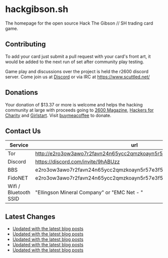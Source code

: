 # hackgibson.sh
The homepage for the open source Hack The Gibson // SH trading card game.


## Contributing

To add your card just submit a pull request with your card's front art, it would be added to the next run of set after community play testing.

Game play and discussions over the project is held the r2600 discord server. Come join us at [Discord](https://discord.com/invite/9hABUzz) or via IRC at https://www.scuttled.net/


## Donations

Your donation of $13.37 or more is welcome and helps the hacking community at large with proceeds going to [2600 Magazine](https://2600.com/), [Hackers for Charity](https://hackersforcharity.org) and [Girlstart](https://girlstart.org).  Visit [buymeacoffee](https://www.buymeacoffee.com/hackgibson.sh) to donate.


## Contact Us

Service | url
-|-
Tor | http://e2ro3ow3awo7r2favn24n65ycc2qmzkoayn5r57e3f56nvjwdcgg32ad.onion
Discord | https://discord.com/invite/9hABUzz
BBS | e2ro3ow3awo7r2favn24n65ycc2qmzkoayn5r57e3f56nvjwdcgg32ad.onion:23
FidoNET | e2ro3ow3awo7r2favn24n65ycc2qmzkoayn5r57e3f56nvjwdcgg32ad.onion:24554
Wifi / Bluetooth SSID | "Ellingson Mineral Company" or "EMC Net - <fidonet address>"

## Latest Changes
<!-- BLOG-POST-LIST:START -->
- [Updated with the latest blog posts](https://github.com/DFW2600/hackgibson.sh/commit/bb747c480eadb5c4b162f4772a277c3c19eec13c)
- [Updated with the latest blog posts](https://github.com/DFW2600/hackgibson.sh/commit/39694f9ae8054bb5fe8e57a2f1e84015ff20efcf)
- [Updated with the latest blog posts](https://github.com/DFW2600/hackgibson.sh/commit/b83b272971680f01ac57003f8ac4b8914b48a6ed)
- [Updated with the latest blog posts](https://github.com/DFW2600/hackgibson.sh/commit/ef263c993d7f3c13f2ca55fb14577763fe95d5df)
- [Updated with the latest blog posts](https://github.com/DFW2600/hackgibson.sh/commit/76f46ec70f5a044d32be4e1d1c42a205703bb6c3)
<!-- BLOG-POST-LIST:END -->

